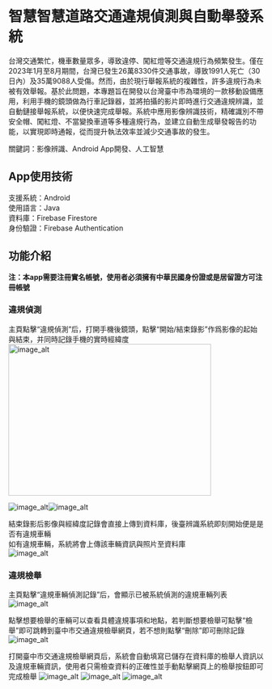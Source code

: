 # 智慧智慧道路交通違規偵測與自動舉發系統
台灣交通繁忙，機車數量眾多，導致違停、闖紅燈等交通違規行為頻繁發生。僅在2023年1月至8月期間，台灣已發生26萬8330件交通事故，導致1991人死亡（30日內）及35萬9088人受傷。然而，由於現行舉報系統的複雜性，許多違規行為未被有效舉報。基於此問題，本專題旨在開發以台灣臺中市為環境的一款移動設備應用，利用手機的鏡頭做為行車記錄器，並將拍攝的影片即時進行交通違規辨識，並自動鏈接舉報系統，以便快速完成舉報。系統中應用影像辨識技術，精確識別不帶安全帽、闖紅燈、不當變換車道等多種違規行為，並建立自動生成舉發報告的功能，以實現即時通報，從而提升執法效率並減少交通事故的發生。  

關鍵詞：影像辨識、Android App開發、人工智慧  

## App使用技術
支援系統：Android  
使用語言：Java  
資料庫：Firebase Firestore  
身份驗證：Firebase Authentication  

## 功能介紹
**注：本app需要注冊實名帳號，使用者必須擁有中華民國身份證或是居留證方可注冊帳號**  

### 違規偵測
主頁點擊“違規偵測”后，打開手機後鏡頭，點擊“開始/結束錄影”作爲影像的起始與結束，并同時記錄手機的實時經緯度  
<img src="https://github.com/loelipop/TrafficViolationDetection/blob/8089516565021632add7f0ce1f540d3ddf5b33a3/%E9%8C%84%E5%BD%B1%E5%89%8D.jpg" alt="image_alt" width="400" height="300">

![image_alt](https://github.com/loelipop/TrafficViolationDetection/blob/8089516565021632add7f0ce1f540d3ddf5b33a3/%E9%8C%84%E5%BD%B1%E5%89%8D.jpg)![image_alt](https://github.com/loelipop/TrafficViolationDetection/blob/8089516565021632add7f0ce1f540d3ddf5b33a3/%E9%8C%84%E5%BD%B1%E4%B8%AD.jpg)  

結束錄影后影像與經緯度記錄會直接上傳到資料庫，後臺辨識系統即刻開始便是是否有違規車輛  
如有違規車輛，系統將會上傳該車輛資訊與照片至資料庫  
![image_alt](https://github.com/loelipop/TrafficViolationDetection/blob/740721b35104a91e9fc7587b534a7db459e96d57/%E7%B3%BB%E7%B5%B1%E6%9E%B6%E6%A7%8B%E5%9C%96drawio.png)  

### 違規檢舉  
主頁點擊“違規車輛偵測記錄”后，會顯示已被系統偵測的違規車輛列表  
![image_alt](https://github.com/loelipop/TrafficViolationDetection/blob/8089516565021632add7f0ce1f540d3ddf5b33a3/%E9%81%95%E8%A6%8F%E7%B4%80%E9%8C%84-%E5%B7%B2%E6%AA%A2%E8%88%89%E5%88%97%E8%A1%A8.jpg)  

點擊想要檢舉的車輛可以查看具體違規事項和地點，若判斷想要檢舉可點擊“檢舉”即可跳轉到臺中市交通違規檢舉網頁，若不想則點擊“刪除”即可刪除記錄  
![image_alt](https://github.com/loelipop/TrafficViolationDetection/blob/8089516565021632add7f0ce1f540d3ddf5b33a3/%E9%81%95%E8%A6%8F%E8%BB%8A%E8%BC%9B%E5%81%B5%E6%B8%AC%E7%B4%80%E9%8C%84-%E6%9C%AA%E6%AA%A2%E8%88%89%E7%9A%84%E7%95%AB%E9%9D%A2.jpg)  

打開臺中市交通違規檢舉網頁后，系統會自動填寫已儲存在資料庫的檢舉人資訊以及違規車輛資訊，使用者只需檢查資料的正確性並手動點擊網頁上的檢舉按鈕即可完成檢舉
![image_alt](https://github.com/loelipop/TrafficViolationDetection/blob/8089516565021632add7f0ce1f540d3ddf5b33a3/%E6%AA%A2%E8%88%89%E7%B6%B2%E9%A0%811.jpg)  ![image_alt](https://github.com/loelipop/TrafficViolationDetection/blob/8089516565021632add7f0ce1f540d3ddf5b33a3/%E6%AA%A2%E8%88%89%E7%B6%B2%E9%A0%812.jpg)  ![image_alt](https://github.com/loelipop/TrafficViolationDetection/blob/8089516565021632add7f0ce1f540d3ddf5b33a3/%E6%AA%A2%E8%88%89%E7%B6%B2%E9%A0%813.jpg)  
